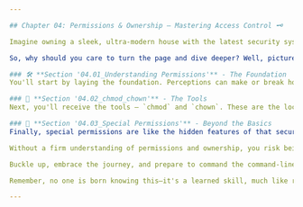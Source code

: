 ```yaml
---

## Chapter 04: Permissions & Ownership — Mastering Access Control 🗝️

Imagine owning a sleek, ultra-modern house with the latest security system. You have finely-tuned access controls in place that determine who can come in, what rooms they can enter, and what they can do within those spaces. In the realm of computing, particularly in the command-line environment you're exploring, permissions and ownership function much like your futuristic home's security. Managing permissions isn't just about security—it's about efficiency, sharing, collaboration, and control.

So, why should you care to turn the page and dive deeper? Well, picture this: you've crafted a wonderful script or downloaded an essential file but find yourself unable to run it or open it. Frustrating, right? That's where understanding permissions comes in, transforming that frustration into fluency as you confidently adjust access rights with a few keystrokes.

### 🛠️ **Section '04.01_Understanding Permissions'** - The Foundation
You'll start by laying the foundation. Perceptions can make or break how you interact with files and directories in a Unix-like system. Grasping this concept is key to maneuvering through the digital world with ease. Like learning the rules of the road before you drive, understanding permissions is crucial before you venture further.

### 🔑 **Section '04.02_chmod_chown'** - The Tools
Next, you'll receive the tools — `chmod` and `chown`. These are the lock and key to your assets. You will learn how to use `chmod` to change permissions, and `chown` to change ownership, ensuring that only the right eyes see and the right hands modify your digital possessions. It's empowerment through commands.

### 💫 **Section '04.03_Special Permissions'** - Beyond the Basics
Finally, special permissions are like the hidden features of that security system: they give extra capabilities to specific users and processes. Unveiling these can be thrilling as you discover the hidden superpowers at your disposal.

Without a firm understanding of permissions and ownership, you risk being locked out of files, unable to manage your work effectively, or even compromising the security of your system. But fear not—by the end of this chapter, these terms won't be just another set of commands. They will be the gateway to mastering your digital environment, keeping it secure, and tailoring it precisely to your needs and the needs of your team.

Buckle up, embrace the journey, and prepare to command the command-line like never before. Your mission, should you choose to accept it, is to unlock the full potential of permissions and ownership on your path to becoming a pro.

Remember, no one is born knowing this—it's a learned skill, much like riding a bike. And I promise, the sense of achievement when you 'get it' is just as exhilarating. So take a deep breath, turn this page, and let's conquer the command-line together!

---
```

